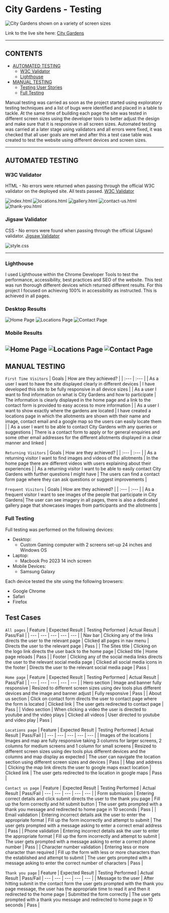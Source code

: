 # City Gardens - Testing

![City Gardens shown on a variety of screen sizes](docs/mockup-white-lg.png)

Link to the live site here: [City Gardens](https://zest-studi-o.github.io/P01-Allotment-gardens/)

---

## CONTENTS

- [AUTOMATED TESTING](#AUTOMATED-TESTING)
  - [W3C Validator](#W3C-Validator)
  - [Lighthouse](#Lighthouse)
- [MANUAL TESTING](#MANUAL-TESTING)
  - [Testing User Stories](#Testing-User-Stories)
  - [Full Testing](#Full-Testing)

Manual testing was carried as soon as the project started using exploratory testing techniques and a list of bugs were identified and placed in a table to tackle.
At the same time of building each page the site was tested in different screen sizes using the developer tools to better adjust the design and make sure that it is responsive in all screen sizes.
Automated testing was carried at a later stage using validators and all errors were fixed, it was checked that all user goals are met and after this a test case table was created to test the website using different devices and screen sizes.

---

## AUTOMATED TESTING

### W3C Validator

HTML - No errors were returned when passing through the official W3C validator on the deployed site. All tests passed.
[W3C Validator](https://validator.w3.org/)

![index.html](testing/html-validator-home.png) 
![locations.html](testing/html-validator-locations.png) 
![gallery.html](testing/html-validator-gallery.png)
![contact-us.html](testing/html-validator-contact.png)
![thank-you.html](testing/html-validator-thank-you.png) 

### Jigsaw Validator

CSS - No errors were found when passing through the official (Jigsaw) validator.
[Jigsaw Validator](https://jigsaw.w3.org/css-validator/)

![style.css](testing/CSS-Jigsaw-validator.png) 

---

### Lighthouse

I used Lighthouse within the Chrome Developer Tools to test the performance, accessibility, best practices and SEO of the website.
This test was run thorough different devices which returned different results.
For this project I focused on achieving 100% in accessibility as instructed. This is achieved in all pages.

### Desktop Results

![Home Page](testing/Lighthouse-home-desktop.png)
![Locations Page](testing/Lighthouse-locations-desktop.png)
![Contact Page](testing/Lighthouse-contact-desktop.png)

### Mobile Results

![Home Page](testing/Lighthouse-home-mobile.png)
![Locations Page](testing/Lighthouse-locations-mobile.png)
![Contact Page](testing/Lighthouse-contact-mobile.png)
---

## MANUAL TESTING

`First Time Visitors`
| Goals | How are they achieved? |
| :--- | :--- |
| As a user I want to have the site displayed clearly in different devices | I have developed this site to be fully responsive in all device sizes |
| As a user I want to find information on what is City Gardens and how to participate | The information is clearly displayed in the home page and a link to the contact form is provided to easy access to more information |
| As a user I want to show exactly where the gardens are located | I have created a locations page in which the allotments are shown with their name and image, contact email and a google map so the users can easily locate them |
| As a user I want to be able to contact City Gardens with any queries or suggestions | There is a contact form to apply or for general enquiries and some other email addresses for the different allotments displayed in a clear manner and linked  |

`Returning Visitors`
| Goals | How are they achieved? |
| :--- | :--- |
| As a returning visitor I want to find images and videos of the allotments | In the home page there are different videos with users explaining about their experiences |
| As a returning visitor I want to be able to easily contact City Gardens with further questions I might have | The users can find a contact form page where they can ask questions or suggest improvements |

`Frequent Visitors`
| Goals | How are they achieved? |
| :--- | :--- |
| As a frequent visitor I want to see images of the people that participate in City Gardens| The user can see imagery in all pages, there is also a dedicated gallery page that showcases images from participants and the allotments |

### Full Testing

Full testing was performed on the following devices:

- Desktop:
  - Custom Gaming computer with 2 screens set-up 24 inches and Windows OS
- Laptop:
  - Macbook Pro 2023 14 inch screen
- Mobile Devices:
  - Samsung Galaxy

Each device tested the site using the following browsers:

- Google Chrome
- Safari
- Firefox

## Test Cases
`All pages`
| Feature | Expected Result | Testing Performed | Actual Result | Pass/Fail |
| --- | --- | --- | --- | --- |
| Nav bar | Clicking any of the links directs the user to the relevant page | Clicked all pages in nav menu | Directs the user to the relevant page | Pass |
| The Sites title | Clicking on the logo link directs the user back to the home page | Clicked title | Home page reloads | Pass |
| Footer | Clicking any of the social media links directs the user to the relevant social media page | Clicked all social media icons in the footer | Directs the user to the relevant social media page | Pass |

`Home page`
| Feature | Expected Result | Testing Performed | Actual Result | Pass/Fail |
| --- | --- | --- | --- | --- |
| Hero section | Image and banner fully responsive | Resized to different screen sizes using dev tools plus different devices and the image and banner adjust | Fully responsive | Pass |
| About us section | Click on contact form directs the user to contact page where the form is located | Clicked link | The user gets redirected to contact page | Pass |
| Video section | When clicking a video the user is directed to youtube and the video plays  | Clicked all videos | User directed to youtube and video play | Pass |

`Locations page`
| Feature | Expected Result | Testing Performed | Actual Result | Pass/Fail |
| --- | --- | --- | --- | --- |
| Images of the locations | Images and map are fully responsive taking 3 columns for larger screens, 2 columns for medium screens and 1 column for small screens | Resized to different screen sizes using dev tools plus different devices and the columns and map display as expected | The user can navigate the location section using different screen sizes and devices  | Pass |
| Map and address | Clicking the map link directs the user to google maps exact location | Clicked link | The user gets redirected to the location in google maps | Pass |

`Contact us page`
| Feature | Expected Result | Testing Performed | Actual Result | Pass/Fail |
--- | --- | --- | --- | --- |
| Form submission | Entering correct details and click submit directs the user to the thank you page | Fill up the form correctly and hit submit button | The user gets prompted with a thank you message and redirected to home page in 10 seconds | Pass |
| Email validation | Entering incorrect details ask the user to enter the appropriate format | Fill up the form incorrectly and attempt to submit | The user gets prompted with a message asking to enter a correct email address | Pass |
| Phone validation | Entering incorrect details ask the user to enter the appropriate format | Fill up the form incorrectly and attempt to submit | The user gets prompted with a message asking to enter a correct phone number | Pass |
| Character number validation | Entering less or more character than required | Fill up the form with less or more characters than the established and attempt to submit | The user gets prompted with a message asking to enter the correct number of characters | Pass |

`Thank you page`
| Feature | Expected Result | Testing Performed | Actual Result | Pass/Fail |
--- | --- | --- | --- | --- |
| Message to the user | After hitting submit in the contact form the user gets prompted with the thank you page message, the user has the appropriate time to read it and then it redirected to the home page | Submitted the form correctly | The user gets prompted with a thank you message and redirected to home page in 10 seconds | Pass |
